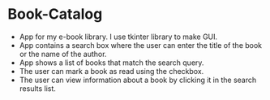 # Book-Catalog
- App for my e-book library. I use tkinter library to make GUI.
- App contains a search box where the user can enter the title of the book or the name of the author.
- App shows a list of books that match the search query.
- The user can mark a book as read using the checkbox.
- The user can view information about a book by clicking it in the search results list.
